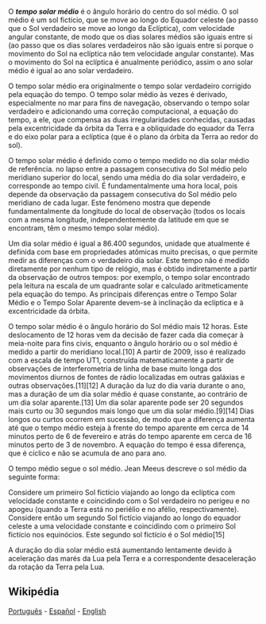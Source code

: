 O ***tempo solar médio*** é o ângulo horário do centro do sol médio. O sol médio é um sol fictício, que se move ao longo do Equador celeste (ao passo que o Sol verdadeiro se move ao longo da Eclíptica), com velocidade angular constante, de modo que os dias solares médios são iguais entre si (ao passo que os dias solares verdadeiros não são iguais entre si porque o movimento do Sol na eclíptica não tem velocidade angular constante). Mas o movimento do Sol na eclíptica é anualmente periódico, assim o ano solar médio é igual ao ano solar verdadeiro.

O tempo solar médio era originalmente o tempo solar verdadeiro corrigido pela equação do tempo. O tempo solar médio às vezes é derivado, especialmente no mar para fins de navegação, observando o tempo solar verdadeiro e adicionando uma correção computacional, a equação do tempo, a ele, que compensa as duas irregularidades conhecidas, causadas pela excentricidade da órbita da Terra e a obliquidade do equador da Terra e do eixo polar para a eclíptica (que é o plano da órbita da Terra ao redor do sol).

O tempo solar médio é definido como o tempo medido no dia solar médio de referência. no lapso entre a passagem consecutiva do Sol médio pelo meridiano superior do local, sendo uma média do dia solar verdadeiro, e corresponde ao tempo civil. É fundamentalmente uma hora local, pois depende da observação da passagem consecutiva do Sol médio pelo meridiano de cada lugar. Este fenómeno mostra que depende fundamentalmente da longitude do local de observação (todos os locais com a mesma longitude, independentemente da latitude em que se encontram, têm o mesmo tempo solar médio).

Um dia solar médio é igual a 86.400 segundos, unidade que atualmente é definida com base em propriedades atômicas muito precisas, o que permite medir as diferenças com o verdadeiro dia solar. Este tempo não é medido diretamente por nenhum tipo de relógio, mas é obtido indiretamente a partir da observação de outros tempos: por exemplo, o tempo solar encontrado pela leitura na escala de um quadrante solar e calculado aritmeticamente pela equação do tempo. As principais diferenças entre o Tempo Solar Médio e o Tempo Solar Aparente devem-se à inclinação da eclíptica e à excentricidade da órbita.

O tempo solar médio é o ângulo horário do Sol médio mais 12 horas. Este deslocamento de 12 horas vem da decisão de fazer cada dia começar à meia-noite para fins civis, enquanto o ângulo horário ou o sol médio é medido a partir do meridiano local.[10] A partir de 2009, isso é realizado com a escala de tempo UT1, construída matematicamente a partir de observações de interferometria de linha de base muito longa dos movimentos diurnos de fontes de rádio localizadas em outras galáxias e outras observações.[11][12] A duração da luz do dia varia durante o ano, mas a duração de um dia solar médio é quase constante, ao contrário de um dia solar aparente.[13] Um dia solar aparente pode ser 20 segundos mais curto ou 30 segundos mais longo que um dia solar médio.[9][14] Dias longos ou curtos ocorrem em sucessão, de modo que a diferença aumenta até que o tempo médio esteja à frente do tempo aparente em cerca de 14 minutos perto de 6 de fevereiro e atrás do tempo aparente em cerca de 16 minutos perto de 3 de novembro. A equação do tempo é essa diferença, que é cíclico e não se acumula de ano para ano.

O tempo médio segue o sol médio. Jean Meeus descreve o sol médio da seguinte forma:

Considere um primeiro Sol fictício viajando ao longo da eclíptica com velocidade constante e coincidindo com o Sol verdadeiro no perigeu e no apogeu (quando a Terra está no periélio e no afélio, respectivamente). Considere então um segundo Sol fictício viajando ao longo do equador celeste a uma velocidade constante e coincidindo com o primeiro Sol fictício nos equinócios. Este segundo sol fictício é o Sol médio[15]

A duração do dia solar médio está aumentando lentamente devido à aceleração das marés da Lua pela Terra e a correspondente desaceleração da rotação da Terra pela Lua.

## Wikipédia
[Português](https://pt.wikipedia.org/wiki/Hor%C3%A1rio_solar_aparente) - [Español](https://es.wikipedia.org/wiki/Tiempo_solar_medio) - [English](https://en.wikipedia.org/wiki/Solar_time#Mean_solar_time)